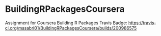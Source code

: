 # BuildingRPackagesCoursera
Assignment for Coursera Building R Packages
Travis Badge: https://travis-ci.org/masabri01/BuildingRPackagesCoursera/builds/200986575  
